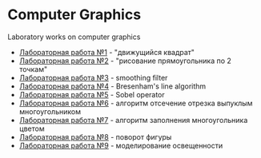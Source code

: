 # Computer Graphics
Laboratory works  on computer graphics

* [Лабораторная работа №1](https://github.com/DASHULYA1337/CG/blob/master/lab1.html "движущийся квадрат") - "движущийся квадрат"
* [Лабораторная работа №2](https://github.com/DASHULYA1337/CG/blob/master/lab2.html "рисование прямоугольника по 2 точкам") - "рисование прямоугольника по 2 точкам"
* [Лабораторная работа №3](https://github.com/DASHULYA1337/CG/blob/master/lab3.html "smoothing filter") - smoothing filter
* [Лабораторная работа №4](https://github.com/DASHULYA1337/CG/blob/master/lab4.html "Bresenham's line algorithm") - Bresenham's line algorithm
* [Лабораторная работа №5](https://github.com/DASHULYA1337/CG/blob/master/lab5.html "Sobel operator") - Sobel operator
* [Лабораторная работа №6](https://github.com/DASHULYA1337/CG/blob/master/lab6.html "алгоритм отсечение отрезка выпуклым многоугольником") - алгоритм отсечение отрезка выпуклым многоугольником
* [Лабораторная работа №7](https://github.com/DASHULYA1337/CG/blob/master/lab7.html "алгоритм заполнения многоугольника цветом") - алгоритм заполнения многоугольника цветом
* [Лабораторная работа №8](https://github.com/DASHULYA1337/CG/blob/master/lab8.html "поворот фигуры") - поворот фигуры
* [Лабораторная работа №9](https://github.com/DASHULYA1337/CG/blob/master/lab9.html "моделирование освещенности") - моделирование освещенности
